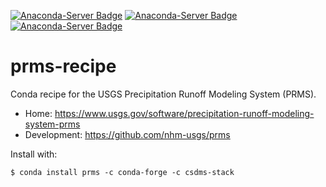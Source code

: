 [![Anaconda-Server Badge](https://anaconda.org/csdms-stack/prms/badges/version.svg)](https://anaconda.org/csdms-stack/prms)
[![Anaconda-Server Badge](https://anaconda.org/csdms-stack/prms/badges/platforms.svg)](https://anaconda.org/csdms-stack/prms)
[![Anaconda-Server Badge](https://anaconda.org/csdms-stack/prms/badges/downloads.svg)](https://anaconda.org/csdms-stack/prms)

# prms-recipe

Conda recipe for the USGS Precipitation Runoff Modeling System (PRMS).

* Home: https://www.usgs.gov/software/precipitation-runoff-modeling-system-prms
* Development: https://github.com/nhm-usgs/prms

Install with:

    $ conda install prms -c conda-forge -c csdms-stack

